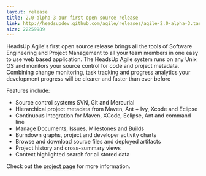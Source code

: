 ```yaml
---
layout: release
title: 2.0-alpha-3 our first open source release
link: http://headsupdev.github.com/agile/releases/agile-2.0-alpha-3.tar.gz
size: 22259989
---
```


<p>HeadsUp Agile's first open source release brings all the tools of Software Engineering and Project Management to all your team members in one easy to use web based application.
The HeadsUp Agile system runs on any Unix OS and monitors your source control for code and project metadata.
Combining change monitoring, task tracking and progress analytics your development progress will be clearer and faster than ever before</p>

<p>Features include:</p>

<ul>
<li>Source control systems SVN, Git and Mercurial</li>
<li>Hierarchical project metadata from Maven, Ant + Ivy, Xcode and Eclipse</li>
<li>Continuous Integration for Maven, XCode, Eclipse, Ant and command line</li>
<li>Manage Documents, Issues, Milestones and Builds</li>
<li>Burndown graphs, project and developer activity charts</li>
<li>Browse and download source files and deployed artifacts</li>
<li>Project history and cross-summary views</li>
<li>Context highlighted search for all stored data</li>
</ul>

<p>Check out the <a href="http://headsupdev.github.com/agile">project page</a> for more information.</p>
